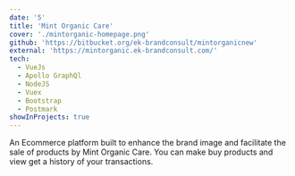 ```yaml
---
date: '5'
title: 'Mint Organic Care'
cover: './mintorganic-homepage.png'
github: 'https://bitbucket.org/ek-brandconsult/mintorganicnew'
external: 'https://mintorganic.ek-brandconsult.com/'
tech:
  - VueJs
  - Apollo GraphQl
  - NodeJS
  - Vuex
  - Bootstrap
  - Postmark
showInProjects: true
---
```


An Ecommerce platform built to enhance the brand image and facilitate the sale of products by Mint Organic Care. You can make buy products and view get a history of your transactions.
